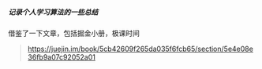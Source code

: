 ##### 记录个人学习算法的一些总结
借鉴了一下文章，包括掘金小册，极课时间
> https://juejin.im/book/5cb42609f265da035f6fcb65/section/5e4e08e36fb9a07c92052a01